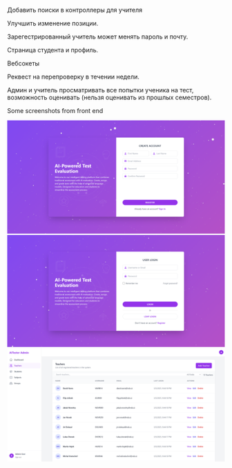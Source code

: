 Добавить поиски в контроллеры для учителя

Улучшить изменение позиции.

Зарегестрированный учитель может менять пароль и почту.

Страница студента и профиль.

Вебсокеты

Реквест на перепроверку в течении недели.

Админ и учитель просматривать все попытки ученика на тест, возможность оценивать (нельзя оценивать из прошлых семестров).

Some screenshots from front end

![fast :) preview](1.png)
![fast :) preview](2.png)
![fast :) preview](3.png)
